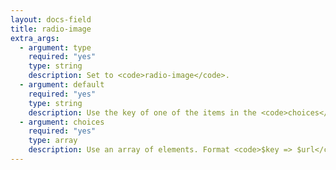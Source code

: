 ```yaml
---
layout: docs-field
title: radio-image
extra_args:
  - argument: type
    required: "yes"
    type: string
    description: Set to <code>radio-image</code>.
  - argument: default
    required: "yes"
    type: string
    description: Use the key of one of the items in the <code>choices</code> argument.
  - argument: choices
    required: "yes"
    type: array
    description: Use an array of elements. Format <code>$key => $url</code>.
---
```

